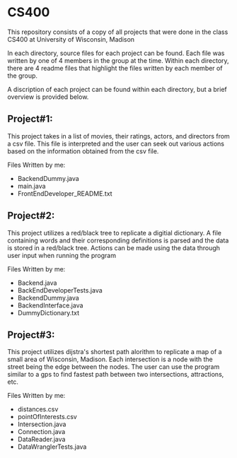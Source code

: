 # CS400
This repository consists of a copy of all projects that were done in the class CS400 at University of Wisconsin, Madison

In each directory, source files for each project can be found. Each file was written by one of 4 members in the group at the time.
Within each directory, there are 4 readme files that highlight the files written by each member of the group.

A discription of each project can be found within each directory, but a brief overview is provided below.

## Project#1:
  This project takes in a list of movies, their ratings, actors, and directors from a csv file.
  This file is interpreted and the user can seek out various actions based on the information obtained from the csv file.
  
  Files Written by me:
   - BackendDummy.java
   - main.java
   - FrontEndDeveloper_README.txt

## Project#2:
  This project utilizes a red/black tree to replicate a digitial dictionary. 
  A file containing words and their corresponding definitions is parsed and the data is stored in a red/black tree.
  Actions can be made using the data through user input when running the program
  
  Files Written by me:
- Backend.java
- BackEndDeveloperTests.java
- BackendDummy.java
- BackendInterface.java
- DummyDictionary.txt
  
## Project#3:
  This project utilizes dijstra's shortest path alorithm to replicate a map of a small area of Wisconsin, Madison.
  Each intersection is a node with the street being the edge between the nodes.
  The user can use the program similar to a gps to find fastest path between two intersections, attractions, etc.
  
  Files Written by me:
- distances.csv
- pointOfInterests.csv
- Intersection.java
- Connection.java
- DataReader.java
- DataWranglerTests.java
   
